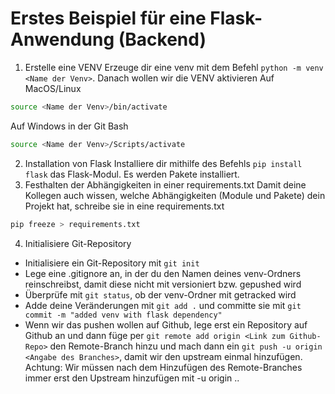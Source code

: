 # Erstes Beispiel für eine Flask-Anwendung (Backend)
1. Erstelle eine VENV
Erzeuge dir eine venv mit dem Befehl `python -m venv <Name der Venv>`.
Danach wollen wir die VENV aktivieren
Auf MacOS/Linux
```bash
source <Name der Venv>/bin/activate
```
Auf Windows in der Git Bash
```bash
source <Name der Venv>/Scripts/activate
```
2. Installation von Flask
Installiere dir mithilfe des Befehls `pip install flask` das Flask-Modul.
Es werden Pakete installiert.
3. Festhalten der Abhängigkeiten in einer requirements.txt
Damit deine Kollegen auch wissen, welche Abhängigkeiten (Module und Pakete) dein Projekt hat, schreibe sie in eine requirements.txt
```bash
pip freeze > requirements.txt
```
4. Initialisiere Git-Repository
- Initialisiere ein Git-Repository mit `git init`
- Lege eine .gitignore an, in der du den Namen deines venv-Ordners reinschreibst, damit diese nicht mit versioniert bzw. gepushed wird
- Überprüfe mit `git status`, ob der venv-Ordner mit getracked wird
- Adde deine Veränderungen mit `git add .` und committe sie mit `git commit -m "added venv with flask dependency"`
- Wenn wir das pushen wollen auf Github, lege erst ein Repository auf Github an und dann füge per `git remote add origin <Link zum Github-Repo>` den Remote-Branch hinzu und mach dann ein `git push -u origin <Angabe des Branches>`, damit wir den upstream einmal hinzufügen. 
Achtung: Wir müssen nach dem Hinzufügen des Remote-Branches immer erst den Upstream hinzufügen mit -u origin ..
